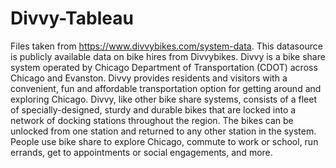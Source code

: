 # Divvy-Tableau

Files taken from https://www.divvybikes.com/system-data. This datasource is publicly available data on bike hires from Divvybikes. Divvy is a bike share system operated by Chicago Department of Transportation (CDOT) across Chicago and Evanston. Divvy provides residents and visitors with a convenient, fun and affordable transportation option for getting around and exploring Chicago. Divvy, like other bike share systems, consists of a fleet of specially-designed, sturdy and durable bikes that are locked into a network of docking stations throughout the region. The bikes can be unlocked from one station and returned to any other station in the system. People use bike share to explore Chicago, commute to work or school, run errands, get to appointments or social engagements, and more.
